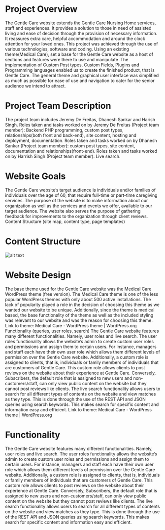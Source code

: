 # Project Overview 
The Gentle Care website extends the Gentle Care Nursing Home services, staff and experiences. It provides a solution to those in need of assisted living and ease of decision through the provision of necessary information. It reassures extra care, helpful accommodation and around the clock attention for your loved ones. 
This project was achieved through the use of various technologies, software and coding. Using an existing theme(Medical Care), set a base for the Gentle Care website as a host of sections and features were there to use and manipulate .The implementation of Custom Post types, Custom Fields, Plugins and Programming languages enabled us to create the finished product, that is Gentle Care. The general theme and graphical user interface was simplified as much as possible for ease of use and navigation to cater for the senior audience we intend to attract.
 
# Project Team Description 
The project team includes Jeremy De Freitas, Dhanesh Sankar and Harish Singh.
Roles taken and tasks worked on by Jeremy De Freitas (Project team member): Backend PHP programming, custom post types, relationships(both front and back-end), site content, hosting and deployment, documentation.
Roles taken and tasks worked on by Dhanesh Sankar (Project team member): custom post types, site content, documentation and relationships(front-end).
Roles taken and tasks worked on by Harrish Singh (Project team member): Live search.
 
# Website Goals 
The Gentle Care website’s target audience is individuals and/or families of individuals over the age of 60, that require full-time or part-time caregiving services. The purpose of the website is to make information about our organization as well as the services and events we offer, available to our target audience. The website also serves the purpose of gathering feedback for improvements to the organization through client reviews.
Content Structure (site map, content type, page templates)

# Content Structure
![alt text](https://imgur.com/a/01pWcjf)

# Website Design 
The base theme used for the Gentle Care website was the Medical Care WordPress theme (free version). The Medical Care theme is one of the less popular WordPress themes with only about 500 active installations. The lack of popularity played a role in the decision of choosing this theme as we wanted our website to be unique. Additionally, since the theme is medical based, the base functionality of the theme as well as the included styling was relevant to our website and was the reason for choosing this theme.
Link to theme: Medical Care - WordPress theme | WordPress.org
Functionality (queries, user roles, search)
The Gentle Care website features many different functionalities. Namely, user roles and live search.
The user roles functionality allows the website’s admin to create custom user roles and permissions and assign them to certain users. For instance, managers and staff each have their own user role which allows them different levels of permission over the Gentle Care website. Additionally, a custom role is assigned to clients, that is, individuals or family members of individuals that are customers of Gentle Care. This custom role allows clients to post reviews on the website about their experience at Gentle Care. Conversely, Subscribers, the default role that is assigned to new users and non-customers/staff, can only view public content on the website but they cannot post reviews like clients.
The live search functionality allows users to search for all different types of contents on the website and view matches as they type. This is done through the use of the REST API and JSON queries using search keywords. This makes search for specific content and information easy and efficient. 
Link to theme: Medical Care - WordPress theme | WordPress.org

# Functionality 
The Gentle Care website features many different functionalities. Namely, user roles and live search.
The user roles functionality allows the website’s admin to create custom user roles and permissions and assign them to certain users. For instance, managers and staff each have their own user role which allows them different levels of permission over the Gentle Care website. Additionally, a custom role is assigned to clients, that is, individuals or family members of individuals that are customers of Gentle Care. This custom role allows clients to post reviews on the website about their experience at Gentle Care. Conversely, Subscribers, the default role that is assigned to new users and non-customers/staff, can only view public content on the website but they cannot post reviews like clients.
The live search functionality allows users to search for all different types of contents on the website and view matches as they type. This is done through the use of the REST API and JSON queries using search keywords. This makes search for specific content and information easy and efficient. 







